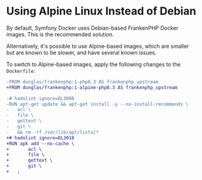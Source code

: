 # Using Alpine Linux Instead of Debian

By default, Symfony Docker uses Debian-based FrankenPHP Docker images.
This is the recommended solution.

Alternatively, it's possible to use Alpine-based images, which are smaller but
are known to be slower, and have several known issues.

To switch to Alpine-based images, apply the following changes to the `Dockerfile`:

```patch
-FROM dunglas/frankenphp:1-php8.3 AS frankenphp_upstream
+FROM dunglas/frankenphp:1-alpine-php8.3 AS frankenphp_upstream

-# hadolint ignore=DL3008
-RUN apt-get update && apt-get install -y --no-install-recommends \
-	acl \
-	file \
-	gettext \
-	git \
-	&& rm -rf /var/lib/apt/lists/*
+# hadolint ignore=DL3018
+RUN apk add --no-cache \
+		acl \
+		file \
+		gettext \
+		git \
+	;
```
